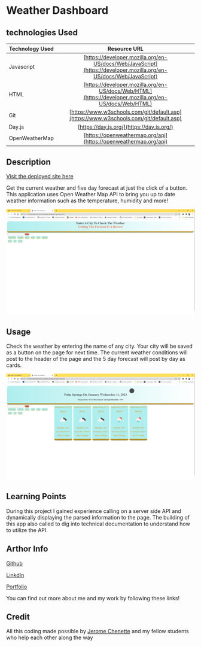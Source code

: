 # Weather Dashboard

## technologies Used

| Technology Used         | Resource URL           | 
| ------------- |:-------------:| 
| Javascript    | [https://developer.mozilla.org/en-US/docs/Web/JavaScript](https://developer.mozilla.org/en-US/docs/Web/JavaScript) | 
| HTML    | [https://developer.mozilla.org/en-US/docs/Web/HTML](https://developer.mozilla.org/en-US/docs/Web/HTML) |   
| Git | [https://www.w3schools.com/git/default.asp](https://www.w3schools.com/git/default.asp)     |  
| Day.js | [https://day.js.org/](https://day.js.org/)     |  
| OpenWeatherMap | [https://openweathermap.org/api](https://openweathermap.org/api)     |  

## Description

[Visit the deployed site here](https://brettsantor.github.io/weather-dashboard-app/)

Get the current weather and five day forecast at just the click of a button. This application uses Open Weather Map API to bring you up to date weather information such as the temperature, humidity and more! 


![image of landing page](./images/weatherland.png)


## Usage

Check the weather by entering the name of any city. Your city will be saved as a button on the page for next time. The current weather conditions will post to the header of the page and the 5 day forecast will post by day as cards.

![image of weather cards](./images/weatherfor.png)

## Learning Points

During this project I gained experience calling on a server side API and dynamically displaying the parsed information to the page. The building of this app also called to dig into technical documentation to understand how to utilize the API.

## Arthor Info

[Github](https://github.com/BrettSantor)

[LinkdIn](https://www.linkedin.com/in/brett-santor-a098b923b/)

[Portfolio](https://brettsantor.github.io/Santor-Services/)

You can find out more about me and my work by following these links!

## Credit

All this coding made possible by [Jerome Chenette](https://github.com/jeromechenette) and my fellow students who help each other along the way

